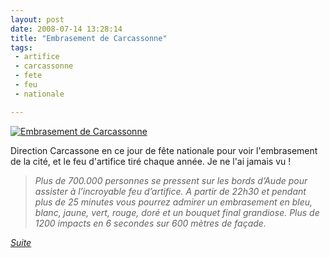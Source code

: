 ```yaml
---
layout: post
date: 2008-07-14 13:28:14
title: "Embrasement de Carcassonne"
tags:
 - artifice
 - carcassonne
 - fete
 - feu
 - nationale

---
```


  [
    ![Embrasement de Carcassonne](http://static.zenithar.org/wp-content/uploads/hr01.jpg)
  ](http://static.zenithar.org/wp-content/uploads/hr01.jpg)

Direction Carcassone en ce jour de fête nationale pour voir l'embrasement de la cité, et le feu d'artifice tiré chaque année. Je ne l'ai jamais vu !

> _Plus de 700.000 personnes se pressent sur les bords d’Aude pour assister à l’incroyable feu d’artifice.
A partir de 22h30 et pendant plus de 25 minutes vous pourrez admirer un embrasement en bleu, blanc, jaune, vert, rouge, doré et un bouquet final grandiose. Plus de 1200 impacts en 6 secondes sur 600 mètres de façade._


_[Suite](http://www.carcassonne.org/carcassonne2.nsf/vueTitre/docVisiterEmbrasementCite1)_
